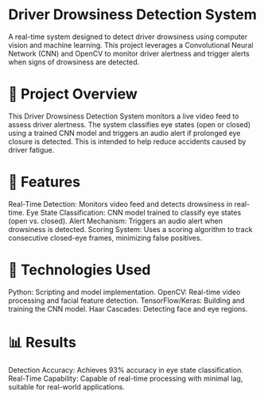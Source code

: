 # Driver Drowsiness Detection System

A real-time system designed to detect driver drowsiness using computer vision and machine learning. This project leverages a Convolutional Neural Network (CNN) and OpenCV to monitor driver alertness and trigger alerts when signs of drowsiness are detected.

# 📄 Project Overview

This Driver Drowsiness Detection System monitors a live video feed to assess driver alertness. The system classifies eye states (open or closed) using a trained CNN model and triggers an audio alert if prolonged eye closure is detected. This is intended to help reduce accidents caused by driver fatigue.

# 🔹 Features

Real-Time Detection: Monitors video feed and detects drowsiness in real-time.
Eye State Classification: CNN model trained to classify eye states (open vs. closed).
Alert Mechanism: Triggers an audio alert when drowsiness is detected.
Scoring System: Uses a scoring algorithm to track consecutive closed-eye frames, minimizing false positives.

# 🔹 Technologies Used

Python: Scripting and model implementation.
OpenCV: Real-time video processing and facial feature detection.
TensorFlow/Keras: Building and training the CNN model.
Haar Cascades: Detecting face and eye regions.

# 📊 Results

Detection Accuracy: Achieves 93% accuracy in eye state classification.
Real-Time Capability: Capable of real-time processing with minimal lag, suitable for real-world applications.

